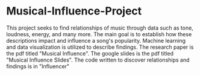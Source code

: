 # Musical-Influence-Project
This project seeks to find relationships of music through data such as tone, loudness, energy, and many more. The main goal is to establish how these descriptions impact and influence a song's popularity. Machine learning and data visualization is utilized to describe findings. 
The research paper is the pdf titled "Musical Influence".
The google slides is the pdf titled "Musical Influence Slides".
The code written to discover relationships and findings is in "Influencer"
